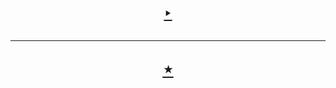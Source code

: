 <h1 align=center>
  <a href=https://smart-ide.web.app>
    ‣
  </a>
  <hr />
  <a href=https://smart-ide.vercel.app>
    ⋆
  </a>
</h1>
